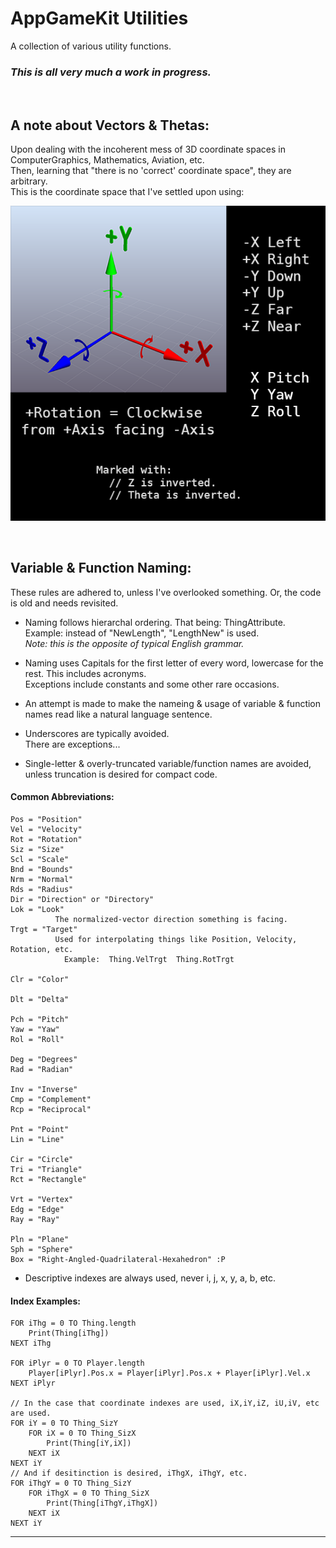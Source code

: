 # AppGameKit Utilities
A collection of various utility functions.

### ***This is all very much a work in progress.***
<br/>

## A note about Vectors & Thetas:
Upon dealing with the incoherent mess of 3D coordinate spaces in ComputerGraphics, Mathematics, Aviation, etc.<br/>
Then, learning that "there is no 'correct' coordinate space", they are arbitrary.<br/>
This is the coordinate space that I've settled upon using:

![Coordinate System](README_Coordinate_System.png)

<br/>

## Variable & Function Naming:
These rules are adhered to, unless I've overlooked something. Or, the code is old and needs revisited.

* Naming follows hierarchal ordering. That being: ThingAttribute.<br/>
  Example: instead of "NewLength", "LengthNew" is used.<br/>
  *Note: this is the opposite of typical English grammar.*

* Naming uses Capitals for the first letter of every word, lowercase for the rest. This includes acronyms.<br/>
  Exceptions include constants and some other rare occasions.

* An attempt is made to make the nameing & usage of variable & function names read like a natural language sentence.

* Underscores are typically avoided.<br/>
  There are exceptions...

* Single-letter & overly-truncated variable/function names are avoided, unless truncation is desired for compact code.<br/>
#### Common Abbreviations:
```
Pos = "Position"
Vel = "Velocity"
Rot = "Rotation"
Siz = "Size"
Scl = "Scale"
Bnd = "Bounds"
Nrm = "Normal"
Rds = "Radius"
Dir = "Direction" or "Directory"
Lok = "Look"
          The normalized-vector direction something is facing.
Trgt = "Target"
          Used for interpolating things like Position, Velocity, Rotation, etc.  
            Example:  Thing.VelTrgt  Thing.RotTrgt

Clr = "Color"

Dlt = "Delta"

Pch = "Pitch"
Yaw = "Yaw"
Rol = "Roll"

Deg = "Degrees"
Rad = "Radian"

Inv = "Inverse"
Cmp = "Complement"
Rcp = "Reciprocal"

Pnt = "Point"
Lin = "Line"

Cir = "Circle"
Tri = "Triangle"
Rct = "Rectangle"

Vrt = "Vertex"
Edg = "Edge"
Ray = "Ray"

Pln = "Plane"
Sph = "Sphere"
Box = "Right-Angled-Quadrilateral-Hexahedron" :P
```

* Descriptive indexes are always used, never i, j, x, y, a, b, etc.<br/>
#### Index Examples:
```
FOR iThg = 0 TO Thing.length
    Print(Thing[iThg])
NEXT iThg

FOR iPlyr = 0 TO Player.length
    Player[iPlyr].Pos.x = Player[iPlyr].Pos.x + Player[iPlyr].Vel.x
NEXT iPlyr

// In the case that coordinate indexes are used, iX,iY,iZ, iU,iV, etc are used.
FOR iY = 0 TO Thing_SizY
    FOR iX = 0 TO Thing_SizX
        Print(Thing[iY,iX])
    NEXT iX
NEXT iY
// And if desitinction is desired, iThgX, iThgY, etc.
FOR iThgY = 0 TO Thing_SizY
    FOR iThgX = 0 TO Thing_SizX
        Print(Thing[iThgY,iThgX])
    NEXT iX
NEXT iY
```

---
